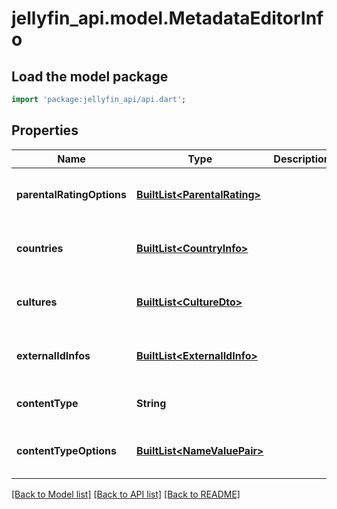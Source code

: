# jellyfin_api.model.MetadataEditorInfo

## Load the model package
```dart
import 'package:jellyfin_api/api.dart';
```

## Properties
Name | Type | Description | Notes
------------ | ------------- | ------------- | -------------
**parentalRatingOptions** | [**BuiltList&lt;ParentalRating&gt;**](ParentalRating.md) |  | [optional] [default to const []]
**countries** | [**BuiltList&lt;CountryInfo&gt;**](CountryInfo.md) |  | [optional] [default to const []]
**cultures** | [**BuiltList&lt;CultureDto&gt;**](CultureDto.md) |  | [optional] [default to const []]
**externalIdInfos** | [**BuiltList&lt;ExternalIdInfo&gt;**](ExternalIdInfo.md) |  | [optional] [default to const []]
**contentType** | **String** |  | [optional] [default to null]
**contentTypeOptions** | [**BuiltList&lt;NameValuePair&gt;**](NameValuePair.md) |  | [optional] [default to const []]

[[Back to Model list]](../README.md#documentation-for-models) [[Back to API list]](../README.md#documentation-for-api-endpoints) [[Back to README]](../README.md)


